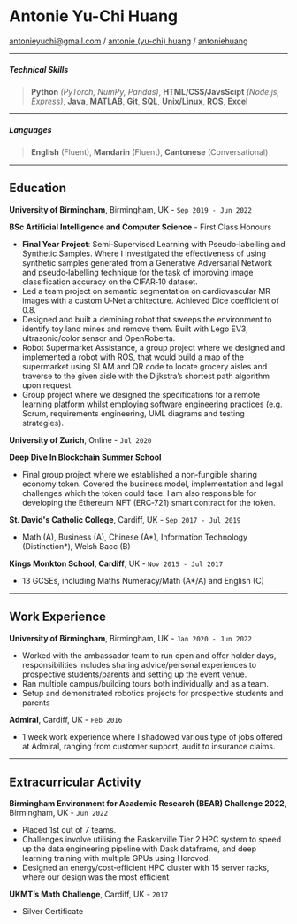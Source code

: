 
# Antonie Yu-Chi Huang

<link rel="stylesheet" href="https://use.fontawesome.com/releases/v5.15.4/css/all.css" integrity="sha384-DyZ88mC6Up2uqS4h/KRgHuoeGwBcD4Ng9SiP4dIRy0EXTlnuz47vAwmeGwVChigm" crossorigin="anonymous"/>

<div>
<i class="fa fa-at" aria-hidden="true"></i><span> </span><a href="mailto:antonieyuchi@gmail.com">antonieyuchi@gmail.com</a> /
<i class="fab fa-linkedin-in" aria-hidden="true"></i><span> </span><a href="https://www.linkedin.com/in/antonie-yu-chi-huang" target="_blank">antonie (yu-chi) huang</a> /
<i class="fab fa-github" aria-hidden="true"></i><span> </span><a href="https://github.com/antoniehuang" target="_blank">antoniehuang</a>
</div> 


---

##### Technical Skills
> **Python** *(PyTorch, NumPy, Pandas)*, **HTML/CSS/JavsScipt** *(Node.js, Express)*, **Java**, **MATLAB**, **Git**, **SQL**, **Unix/Linux**, **ROS**, **Excel**
---

##### Languages
> **English** (Fluent), **Mandarin** (Fluent), **Cantonese** (Conversational)
---

## Education

**University of Birmingham**, Birmingham, UK - `Sep 2019 - Jun 2022`

**BSc Artificial Intelligence and Computer Science** - First Class Honours
- **Final Year Project**: Semi‑Supervised Learning with Pseudo‑labelling and Synthetic Samples. Where I investigated the effectiveness of using synthetic samples generated from a Generative Adversarial Network and pseudo‑labelling technique for the task of improving image classification accuracy on the CIFAR‑10 dataset.
- Led a team project on semantic segmentation on cardiovascular MR images with a custom U‑Net architecture. Achieved Dice coefficient of 0.8.
- Designed and built a demining robot that sweeps the environment to identify toy land mines and remove them. Built with Lego EV3, ultrasonic/color sensor and OpenRoberta.
- Robot Supermarket Assistance, a group project where we designed and implemented a robot with ROS, that would build a map of the supermarket using SLAM and QR code to locate grocery aisles and traverse to the given aisle with the Dijkstra’s shortest path algorithm upon request.
- Group project where we designed the specifications for a remote learning platform whilst employing software engineering practices (e.g. Scrum,
requirements engineering, UML diagrams and testing strategies).

**University of Zurich**, Online - `Jul 2020`

**Deep Dive In Blockchain Summer School**
-  Final group project where we established a non‑fungible sharing economy token. Covered the business model, implementation and legal
challenges which the token could face. I am also responsible for developing the Ethereum NFT (ERC‑721) smart contract for the token.

**St. David's Catholic College**, Cardiff, UK - `Sep 2017 - Jul 2019`
- Math (A), Business (A), Chinese (A*), Information Technology (Distinction*), Welsh Bacc (B)

**Kings Monkton School, Cardiff**, UK - `Nov 2015 - Jul 2017`
- 13 GCSEs, including Maths Numeracy/Math (A*/A) and English (C)

---

## Work Experience

**University of Birmingham**, Birmingham, UK - `Jan 2020 - Jun 2022`
- Worked with the ambassador team to run open and offer holder days, responsibilities includes sharing advice/personal experiences to prospective students/parents and setting up the event venue.
- Ran multiple campus/building tours both individually and as a team.
- Setup and demonstrated robotics projects for prospective students and parents

**Admiral**, Cardiff, UK - `Feb 2016`
- 1 week work experience where I shadowed various type of jobs offered at Admiral, ranging from customer support, audit to insurance claims.

---

## Extracurricular Activity

**Birmingham Environment for Academic Research (BEAR) Challenge 2022**, Birmingham, UK - `Jun 2022`
- Placed 1st out of 7 teams.
- Challenges involve utilising the Baskerville Tier 2 HPC system to speed up the data engineering pipeline with Dask dataframe, and deep learning
training with multiple GPUs using Horovod.
- Designed an energy/cost‑efficient HPC cluster with 15 server racks, where our design was the most efficient

**UKMT’s Math Challenge**, Cardiff, UK - `2017`
- Silver Certificate